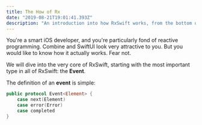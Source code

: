 ```yaml
---
title: The How of Rx
date: "2019-08-21T19:01:41.393Z"
description: "An introduction into how RxSwift works, from the bottom up."
---
```


You're a smart iOS developer, and you're particularly fond of reactive programming.
Combine and SwiftUI look very attractive to you.
But you would like to know how it actually works.
Fear not.

We will dive into the very core of RxSwift, starting with the most important type
in all of RxSwift: the **Event**.

The definition of an **event** is simple:

```swift
public protocol Event<Element> {
    case next(Element)
    case error(Error)
    case completed
}
```
